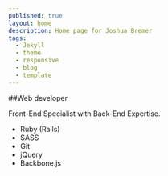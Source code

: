 ```yaml
---
published: true
layout: home
description: Home page for Joshua Bremer
tags: 
  - Jekyll
  - theme
  - responsive
  - blog
  - template
---
```


##Web developer


Front-End Specialist with Back-End Expertise.

*	Ruby (Rails)
*	SASS
*	Git
*	jQuery
*	Backbone.js 
